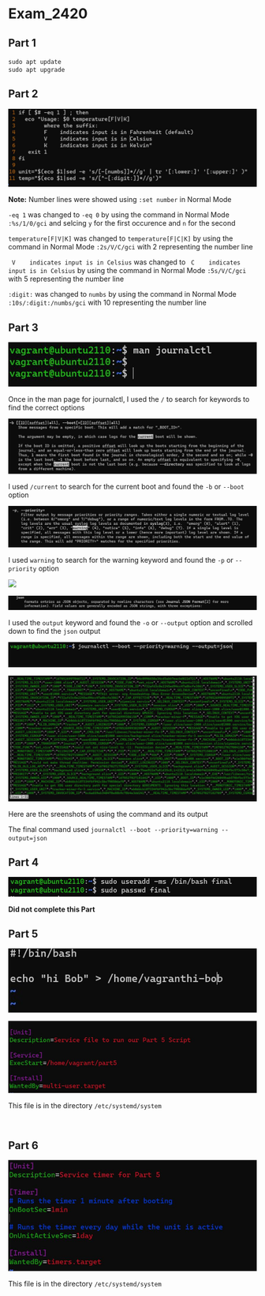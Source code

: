 # Exam_2420

Part 1
-----------

```
sudo apt update
sudo apt upgrade
```

Part 2
----------
![](Images/part2.JPG)

**Note:** Number lines were showed using `:set number` in Normal Mode

`-eq 1` was changed to `-eq 0` by  using the command in Normal Mode `:%s/1/0/gci` and selcing `y` for the first occurence and `n` for the second

`temperature[F|V|K]` was changed to `temperature[F|C|K]` by using the command in Normal Mode `:2s/V/C/gci` with 2 representing the number line

` V    indicates input is in Celsius` was changed to ` C    indicates input is in Celsius` by using the command in Normal Mode `:5s/V/C/gci` with 5 representing the number line

`:digit:` was changed to `numbs` by using the command in Normal Mode `:10s/:digit:/numbs/gci` with 10 representing the number line

Part 3
------

![](Images/journalctl.JPG)

Once in the man page for journalctl, I used the `/` to search for keywords to find the correct options


![](Images/boption.JPG)

I used `/current` to search for the current boot and found the `-b` or `--boot` option


![](Images/priority.JPG)

I used `warning` to search for the warning keyword and found the `-p` or `--priority` option


![](Images/ouput.JPG)

![](Images/json.JPG)

I used the `output` keyword and found the `-o` or `--output` option and scrolled down to find the `json` output



![](Images/part3command.JPG)

![](Images/part3.JPG)

Here are the sreenshots of using the command and its output

The final command used `journalctl --boot --priority=warning --output=json`


Part 4
------

![](Images/part4user.JPG)

**Did not complete this Part**


Part 5
------

![](Images/part5script.JPG)

![](Images/part5service.JPG)

This file is in the directory `/etc/systemd/system`

```


```


Part 6
-------

![](Images/part6timer.JPG)

This file is in the directory `/etc/systemd/system`
